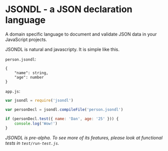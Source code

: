 # JSONDL - a JSON declaration language

A domain specific language to document and validate JSON data in your
JavaScript projects.

JSONDL is natural and javascripty. It is simple like this.

`person.jsondl`:

~~~jsondl
{
    "name": string,
    "age": number
}
~~~

`app.js`:

~~~js
var jsondl = require('jsondl')

var personDecl = jsondl.compileFile('person.jsondl')

if (personDecl.test({ name: 'Dan', age: '25' })) {
    console.log('Wow!')
}
~~~


*JSONDL is pre-alpha.
To see more of its features, please look at functional tests in `test/run-test.js`.*


